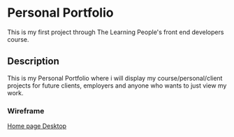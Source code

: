 # Personal Portfolio
This is my first project through The Learning People's front end developers course.
## Description
This is my Personal Portfolio where i will display my course/personal/client projects for future clients, employers and anyone who wants to just view my work.
### Wireframe
[Home page Desktop](https://github.com/Mikhail2786/personal-portfolio/blob/master/wireframes/home-page-desktop.png)